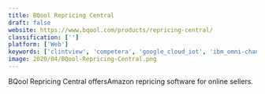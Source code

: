```yaml
---
title: BQool Repricing Central
draft: false 
website: https://www.bqool.com/products/repricing-central/
classification: ['']
platform: ['Web']
keywords: ['clintview', 'competera', 'google_cloud_iot', 'ibm_omni-channel_pricing_solution', 'inoptimizer', 'looker', 'must_app', 'navetti_pricepoint', 'pricelenz', 'pricexpert', 're', 'repricerexpress', 'repricing_co', 'responsibid', 'sellics', 'sisense', 'stratinis', 'wisemapper', 'incompetitor', 'pvelocity_analysis']
image: 2020/04/BQool-Repricing-Central.png
---
```

BQool Repricing Central offersAmazon repricing software for online sellers.